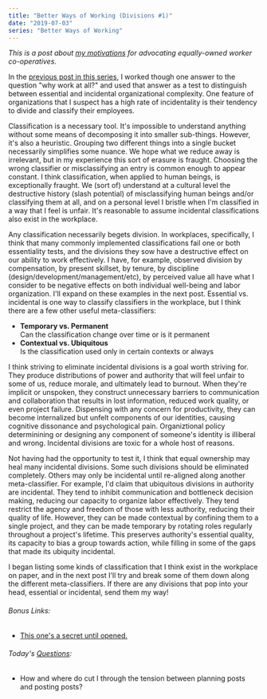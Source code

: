 ```yaml
---
title: "Better Ways of Working (Divisions #1)"
date: "2019-07-03"
series: "Better Ways of Working"
---
```


_This is a post about [my motivations](/blog/19/06/bwow-outline) for advocating equally-owned worker co-operatives._

In the [previous post in this series](/blog/19/06/bwow-why-work), I worked though one answer to the question "why work at all?" and used that answer as a test to distinguish between essential and incidental organizational complexity. One feature of organizations that I suspect has a high rate of incidentality is their tendency to divide and classify their employees.

Classification is a necessary tool. It's impossible to understand anything without some means of decomposing it into smaller sub-things. However, it's also a heuristic. Grouping two different things into a single bucket necessarily simplifies some nuance. We hope what we reduce away is irrelevant, but in my experience this sort of erasure is fraught. Choosing the wrong classifier or misclassifying an entry is common enough to appear constant. I think classification, when applied to human beings, is exceptionally fraught. We (sort of) understand at a cultural level the destructive history (slash potential) of misclassifying human beings and/or classifying them at all, and on a personal level I bristle when I'm classified in a way that I feel is unfair. It's reasonable to assume incidental classifications also exist in the workplace.

Any classification necessarily begets division. In workplaces, specifically, I think that many commonly implemented classifications fail one or both essentiality tests, and the divisions they sow have a destructive effect on our ability to work effectively. I have, for example, observed division by compensation, by present skillset, by tenure, by discipline (design/development/management/etc), by perceived value all have what I consider to be negative effects on both individual well-being and labor organization. I'll expand on these examples in the next post. Essential vs. incidental is one way to classify classifiers in the workplace, but I think there are a few other useful meta-classifiers:

- **Temporary vs. Permanent**\
  Can the classification change over time or is it permanent
- **Contextual vs. Ubiquitous**\
  Is the classification used only in certain contexts or always

I think striving to eliminate incidental divisions is a goal worth striving for. They produce distributions of power and authority that will feel unfair to some of us, reduce morale, and ultimately lead to burnout. When they're implicit or unspoken, they construct unnecessary barriers to communication and collaboration that results in lost information, reduced work quality, or even project failure. Dispensing with any concern for productivity, they can become internalized but unfelt components of our identities, causing cognitive dissonance and psychological pain. Organiztional policy determinining or designing any component of someone's identity is illiberal and wrong. Incidental divisions are toxic for a whole host of reasons.

Not having had the opportunity to test it, I think that equal ownership may heal many incidental divisions. Some such divisions should be eliminated completely. Others may only be incidental until re-aligned along another meta-classifier. For example, I'd claim that ubiquitous divisions in authority are incidental. They tend to inhibit communication and bottleneck decision making, reducing our capacity to organize labor effectively. They tend restrict the agency and freedom of those with less authority, reducing their quality of life. However, they can be made contextual by confining them to a single project, and they can be made temporary by rotating roles regularly throughout a project's lifetime. This preserves authority's essential quality, its capacity to bias a group towards action, while filling in some of the gaps that made its ubiquity incidental.

I began listing some kinds of classification that I think exist in the workplace on paper, and in the next post I'll try and break some of them down along the different meta-classifiers. If there are any divisions that pop into your head, essential or incidental, send them my way!

<aside>
  <h6><em>Bonus Links:</em></h6>
  <ul>
    <li><a href="https://song.link/i/1440873470">This one's a secret until opened.</a></li>
  </ul>
</aside>

<aside>
  <h6><em>Today's <a href="/blog/19/06/refining-questions/">Questions</a>:</em></h6>
  <ul>
    <li>How and where do cut I through the tension between planning posts and posting posts?</li>
  </ul>
</aside>
